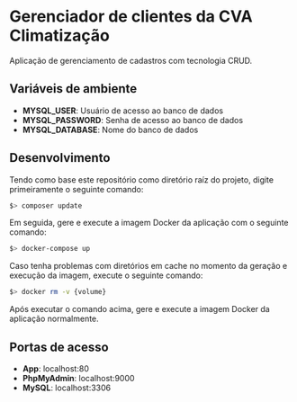 # Gerenciador de clientes da CVA Climatização
Aplicação de gerenciamento de cadastros com tecnologia CRUD.

## Variáveis de ambiente
* __MYSQL_USER__: Usuário de acesso ao banco de dados
* __MYSQL_PASSWORD__: Senha de acesso ao banco de dados
* __MYSQL_DATABASE__: Nome do banco de dados

## Desenvolvimento

Tendo como base este repositório como diretório raíz do projeto, digite primeiramente o seguinte comando:

```sh
$> composer update
```

Em seguida, gere e execute a imagem Docker da aplicação com o seguinte comando:
```sh
$> docker-compose up
```
Caso tenha problemas com diretórios em cache no momento da geração e execução da imagem, execute o seguinte comando:
```sh
$> docker rm -v {volume}
```

Após executar o comando acima, gere e execute a imagem Docker da aplicação normalmente.

## Portas de acesso
* __App__: localhost:80
* __PhpMyAdmin__: localhost:9000
* __MySQL__: localhost:3306